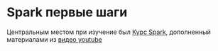 # Spark первые шаги

Центральным местом при изучение был [Курс Spark](https://www.udacity.com/course/learn-spark-at-udacity--ud2002), дополненный 
материалами из [видео youtube](https://youtu.be/xuMe6OFyQ2s)
